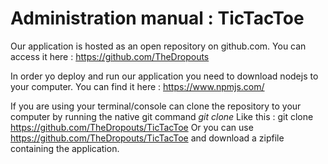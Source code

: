 # Administration manual : TicTacToe
Our application is hosted as an open repository on github.com.
  You can access it here : https://github.com/TheDropouts

In order yo deploy and run our application you need to download nodejs to your computer.
  You can find it here : https://www.npmjs.com/

If you are using your terminal/console can clone the repository to your computer by running 
the native git command _git clone_
  Like this : git clone https://github.com/TheDropouts/TicTacToe
  Or you can use https://github.com/TheDropouts/TicTacToe and download a zipfile 
containing the application.

